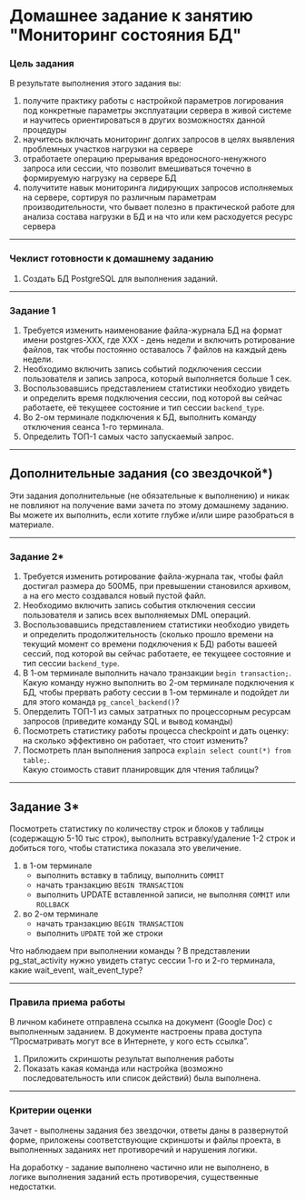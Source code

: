 # Домашнее задание к занятию "Мониторинг состояния БД"


### Цель задания

В результате выполнения этого задания вы:

1. получите практику работы с настройкой параметров логирования под конкретные параметры эксплуатации сервера в живой системе и научитесь ориентироваться в других возможностях данной процедуры
2. научитесь включать мониторинг долгих запросов в целях выявления проблемных участков нагрузки на сервере
3. отработаете операцию прерывания вредоносного-ненужного запроса или сессии, что позволит вмешиваться точечно в формируемую нагрузку на сервере БД
4. получитите навык мониторинга лидирующих запросов исполняемых на сервере, сортируя по различным параметрам производительности, что бывает полезно в практической работе для анализа состава нагрузки в БД и на что или кем расходуется ресурс сервера

------

### Чеклист готовности к домашнему заданию

1. Создать БД PostgreSQL для выполнения заданий.

------

### Задание 1

1. Требуется изменить наименование файла-журнала БД на формат имени postgres-XXX, где ХХХ - день недели и включить ротирование файлов, так чтобы постоянно оставалось 7 файлов на каждый день недели.
2. Необходимо включить запись событий подключения сессии пользователя и запись запроса, который выполняется больше 1 сек.
3. Воспользовавшись представлением статистики необходио увидеть и определить время подключения сессии, под которой вы сейчас работаете, её текущеее состояние и тип сессии `backend_type`.
4. Во 2-ом терминале подключения к БД, выполнить команду отключения сеанса 1-го терминала.
5. Определить ТОП-1 самых часто запускаемый запрос.

------

## Дополнительные задания (со звездочкой*)
Эти задания дополнительные (не обязательные к выполнению) и никак не повлияют на получение вами зачета по этому домашнему заданию. Вы можете их выполнить, если хотите глубже и/или шире разобраться в материале.


------

### Задание 2*

1. Требуется изменить ротирование файла-журнала так, чтобы файл достигал размера до 500МБ, при превышении становился архивом, а на его место создавался новый пустой файл.
2. Необходимо включить запись события отключения сессии пользователя и запись всех выполняемых DML операций.
3. Воспользовавшись представлением статистики необходио увидеть и определить продолжительность (сколько прошло времени на текущий момент со времени подключения к БД) работы вашеей сессий, под которой вы сейчас работаете, ее текущеее состояние и тип сессии `backend_type`.
4. В 1-ом терминале выполнить начало транзакции `begin transaction;`.  
Какую команду нужно выполнить во 2-ом терминале подключения к БД, чтобы прервать работу сессии в 1-ом терминале и подойдет ли для этого команда `pg_cancel_backend()`?
5. Оперделить ТОП-1 из самых затратных по процессорным ресурсам запросов (приведите команду SQL и вывод команды)
6. Посмотреть статистику работы процесса checkpoint и дать оценку: на сколько эффективно он работает, что стоит изменить?
7. Посмотреть план выполнения запроса `explain select count(*) from table;`.  
Какую стоимость ставит планировщик для чтения таблицы?

------

## Задание 3*

Посмотреть статистику по количеству строк и блоков у таблицы (содержащую 5-10 тыс строк), выполнить встравку/удаление 1-2 строк и добиться того, чтобы статистика показала это увеличение.

1. в 1-ом терминале
    - выполнить вставку в таблицу, выполнить `COMMIT`
    - начать транзакцию `BEGIN TRANSACTION`
    - выполнить UPDATE вставленной записи, не выполняя `COMMIT` или `ROLLBACK`
2. во 2-ом терминале
    - начать транзакцию `BEGIN TRANSACTION`
    - выполнить `UPDATE` той же строки

Что наблюдаем при выполнении команды ?
В представлении pg_stat_activity нужно увидеть статус сессии 1-го и 2-го терминала, какие wait_event, wait_event_type?


------


### Правила приема работы

В личном кабинете отправлена ссылка на документ (Google Doc) с выполненным заданием. В документе настроены права доступа “Просматривать могут все в Интернете, у кого есть ссылка”.

1. Приложить скриншоты результат выполнения работы  
2. Показать какая команда или настройка (возможно последовательность или список действий) была выполнена.

------

### Критерии оценки

Зачет - выполнены задания без звездочки, ответы даны в развернутой форме, приложены соответствующие скриншоты и файлы проекта, в выполненных заданиях нет противоречий и нарушения логики.

На доработку - задание выполнено частично или не выполнено, в логике выполнения заданий есть противоречия, существенные недостатки.
